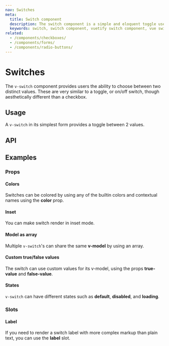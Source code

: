 ```yaml
---
nav: Switches
meta:
  title: Switch component
  description: The switch component is a simple and eloquent toggle used to select between two values.
  keywords: switch, switch component, vuetify switch component, vue switch component
related:
  - /components/checkboxes/
  - /components/forms/
  - /components/radio-buttons/
---
```


# Switches

The `v-switch` component provides users the ability to choose between two distinct values. These are very similar to a toggle, or on/off switch, though aesthetically different than a checkbox.

<entry />

## Usage

A `v-switch` in its simplest form provides a toggle between 2 values.

<example file="v-switch/usage" />

## API

<api-inline />

## Examples

### Props

#### Colors

Switches can be colored by using any of the builtin colors and contextual names using the **color** prop.

<example file="v-switch/prop-colors" />

<!-- #### Flat

You can make switch render without elevation of thumb using **flat** property.

<example file="v-switch/prop-flat" /> -->

#### Inset

You can make switch render in inset mode.

<example file="v-switch/prop-inset" />

#### Model as array

Multiple `v-switch`'s can share the same **v-model** by using an array.

<example file="v-switch/prop-model-as-array" />

#### Custom true/false values

The switch can use custom values for its v-model, using the props **true-value** and **false-value**.

<example file="v-switch/prop-custom-values" />

#### States

`v-switch` can have different states such as **default**, **disabled**, and **loading**.

<example file="v-switch/prop-states" />

### Slots

#### Label

If you need to render a switch label with more complex markup than plain text, you can use the **label** slot.

<example file="v-switch/slot-label" />

<backmatter />
